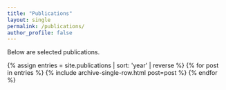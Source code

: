 ```yaml
---
title: "Publications"
layout: single
permalink: /publications/
author_profile: false
---
```


Below are selected publications.

{% assign entries = site.publications | sort: 'year' | reverse %}
{% for post in entries %}
  {% include archive-single-row.html post=post %}
{% endfor %}


